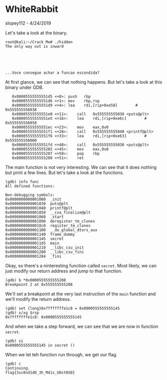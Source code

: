 # WhiteRabbit
slopey112 - 4/24/2019

Let's take a look at the binary.
```
root@kali:~/Crack Me# ./hidden 
The only way out is inward





...Voce consegue achar a funcao escondida?
```
At first glance, we can see that nothing happens. But let's take a look at this binary under GDB.
```assembly
   0x00005555555551d5 <+0>:	push   rbp
   0x00005555555551d6 <+1>:	mov    rbp,rsp
   0x00005555555551d9 <+4>:	lea    rdi,[rip+0xe58]        # 0x555555556038
   0x00005555555551e0 <+11>:	call   0x555555555030 <puts@plt>
   0x00005555555551e5 <+16>:	lea    rdi,[rip+0xe6c]        # 0x555555556058
   0x00005555555551ec <+23>:	mov    eax,0x0
   0x00005555555551f1 <+28>:	call   0x555555555040 <printf@plt>
   0x00005555555551f6 <+33>:	lea    rdi,[rip+0xe63]        # 0x555555556060
   0x00005555555551fd <+40>:	call   0x555555555030 <puts@plt>
   0x0000555555555202 <+45>:	mov    eax,0x0
   0x0000555555555207 <+50>:	pop    rbp
   0x0000555555555208 <+51>:	ret
```
The main function is not very interesting. We can see that it does nothing but print a few lines. But let's take a look at the functions.
```
(gdb) info func
All defined functions:

Non-debugging symbols:
0x0000000000001000  _init
0x0000000000001030  puts@plt
0x0000000000001040  printf@plt
0x0000000000001050  __cxa_finalize@plt
0x0000000000001060  _start
0x0000000000001090  deregister_tm_clones
0x00000000000010c0  register_tm_clones
0x0000000000001100  __do_global_dtors_aux
0x0000000000001140  frame_dummy
0x0000000000001145  secret
0x00000000000011d5  main
0x0000000000001210  __libc_csu_init
0x0000000000001280  __libc_csu_fini
0x0000000000001284  _fini
```
Okay, so there's a ninteresting function called `secret`. Most likely, we can just modify our return address and jump to that function.
```
(gdb) b *0x0000555555555208
Breakpoint 2 at 0x555555555208
```
We'll set a breakpoint at the very last instruction of the `main` function and we'll modify the return address.
```
(gdb) set {long}0x7fffffffe1c8 = 0x0000555555555145
(gdb) x/xg $rsp
0x7fffffffe1c8:	0x0000555555555145
```
And when we take a step forward, we can see that we are now in function `secret`.
```
(gdb) si
0x0000555555555145 in secret ()
```
When we let teh function run through, we get our flag.
```
(gdb) c
Continuing.
flag{3sc0nd1d0_3h_M41s_G0st0S0}
``` 
